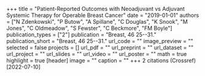 +++
title = "Patient-Reported Outcomes with Neoadjuvant vs Adjuvant Systemic Therapy for Operable Breast Cancer"
date = "2019-01-01"
authors = ["N Zdenkowski", "P Butow", "A Spillane", "C Douglas", "K Snook", "M Jones", "C Oldmeadow", "S Fewster", "C Beckmore", "FM Boyle"]
publication_types = ["2"]
publication = "Breast, 46 25--31."
publication_short = "Breast, 46 25--31."
url_code = ""
image_preview = ""
selected = false
projects = []
url_pdf = ""
url_preprint = ""
url_dataset = ""
url_project = ""
url_slides = ""
url_video = ""
url_poster = ""
math = true
highlight = true
[header]
image = ""
caption = ""
+++
2 citations (Crossref) [2022-07-10]
